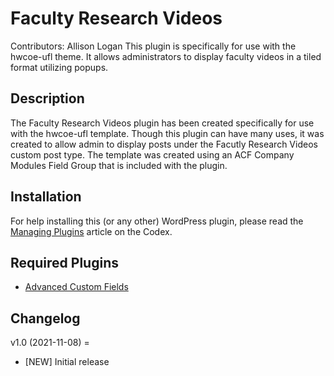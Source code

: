 # Faculty Research Videos
Contributors: Allison Logan
This plugin is specifically for use with the hwcoe-ufl theme. It allows administrators to display faculty videos in a tiled format utilizing popups.

## Description
The Faculty Research Videos plugin has been created specifically for use with the hwcoe-ufl template. Though this plugin can have many uses, it was created to allow admin to display posts under the Facutly Research Videos custom post type. The template was created using an ACF Company Modules Field Group that is included with the plugin.

## Installation
For help installing this (or any other) WordPress plugin, please read the [Managing Plugins](http://codex.wordpress.org/Managing_Plugins) article on the Codex.

## Required Plugins
* [Advanced Custom Fields](https://wordpress.org/plugins/advanced-custom-fields/)


## Changelog
v1.0 (2021-11-08) =
* [NEW] Initial release
